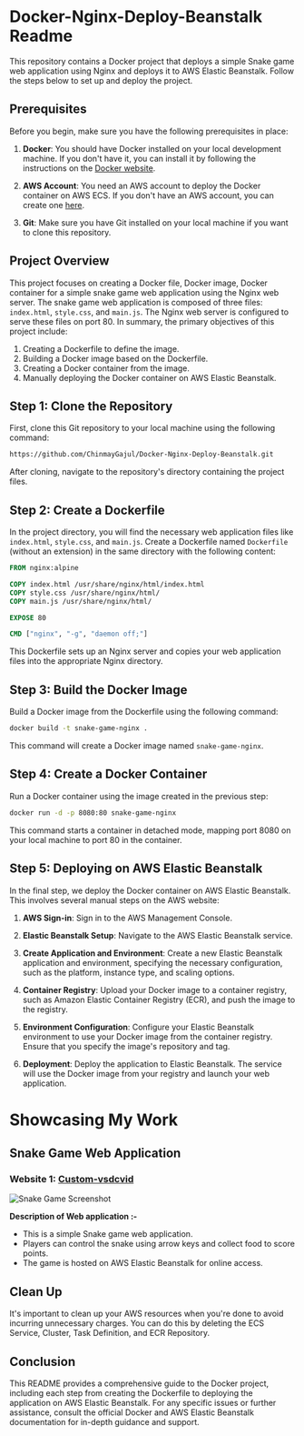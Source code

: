 # Docker-Nginx-Deploy-Beanstalk Readme

This repository contains a Docker project that deploys a simple Snake game web application using Nginx and deploys it to AWS Elastic Beanstalk. Follow the steps below to set up and deploy the project.

## Prerequisites

Before you begin, make sure you have the following prerequisites in place:

1. **Docker**: You should have Docker installed on your local development machine. If you don't have it, you can install it by following the instructions on the [Docker website](https://www.docker.com/get-started).

2. **AWS Account**: You need an AWS account to deploy the Docker container on AWS ECS. If you don't have an AWS account, you can create one [here](https://aws.amazon.com/).

3. **Git**: Make sure you have Git installed on your local machine if you want to clone this repository.
   
## Project Overview 

This project focuses on creating a Docker file, Docker image, Docker container for a simple snake game web application using the Nginx web server. The snake game web application is composed of three files: `index.html`, `style.css`, and `main.js`. The Nginx web server is configured to serve these files on port 80. In summary, the primary objectives of this project include:

1. Creating a Dockerfile to define the image.
2. Building a Docker image based on the Dockerfile.
3. Creating a Docker container from the image.
4. Manually deploying the Docker container on AWS Elastic Beanstalk.


## Step 1: Clone the Repository
First, clone this Git repository to your local machine using the following command:

```bash
https://github.com/ChinmayGajul/Docker-Nginx-Deploy-Beanstalk.git
```

After cloning, navigate to the repository's directory containing the project files.

## Step 2: Create a Dockerfile
In the project directory, you will find the necessary web application files like `index.html`, `style.css`, and `main.js`. Create a Dockerfile named `Dockerfile` (without an extension) in the same directory with the following content:

```Dockerfile
FROM nginx:alpine

COPY index.html /usr/share/nginx/html/index.html
COPY style.css /usr/share/nginx/html/
COPY main.js /usr/share/nginx/html/

EXPOSE 80

CMD ["nginx", "-g", "daemon off;"]
```

This Dockerfile sets up an Nginx server and copies your web application files into the appropriate Nginx directory.

## Step 3: Build the Docker Image
Build a Docker image from the Dockerfile using the following command:

```bash
docker build -t snake-game-nginx .
```

This command will create a Docker image named `snake-game-nginx`.

## Step 4: Create a Docker Container
Run a Docker container using the image created in the previous step:

```bash
docker run -d -p 8080:80 snake-game-nginx
```

This command starts a container in detached mode, mapping port 8080 on your local machine to port 80 in the container.

## Step 5: Deploying on AWS Elastic Beanstalk

In the final step, we deploy the Docker container on AWS Elastic Beanstalk. This involves several manual steps on the AWS website:

1. **AWS Sign-in**: Sign in to the AWS Management Console.

2. **Elastic Beanstalk Setup**: Navigate to the AWS Elastic Beanstalk service.

3. **Create Application and Environment**: Create a new Elastic Beanstalk application and environment, specifying the necessary configuration, such as the platform, instance type, and scaling options.

4. **Container Registry**: Upload your Docker image to a container registry, such as Amazon Elastic Container Registry (ECR), and push the image to the registry.

5. **Environment Configuration**: Configure your Elastic Beanstalk environment to use your Docker image from the container registry. Ensure that you specify the image's repository and tag.

6. **Deployment**: Deploy the application to Elastic Beanstalk. The service will use the Docker image from your registry and launch your web application.


# Showcasing My Work

## Snake Game Web Application

### Website 1: [Custom-vsdcvid](http://3.128.118.224/)

![Snake Game Screenshot](snake_game_screenshot.png) 

**Description of Web application :-**
- This is a simple Snake game web application.
- Players can control the snake using arrow keys and collect food to score points.
- The game is hosted on AWS Elastic Beanstalk for online access.
  
## Clean Up

It's important to clean up your AWS resources when you're done to avoid incurring unnecessary charges. You can do this by deleting the ECS Service, Cluster, Task Definition, and ECR Repository.

## Conclusion

This README provides a comprehensive guide to the Docker project, including each step from creating the Dockerfile to deploying the application on AWS Elastic Beanstalk. For any specific issues or further assistance, consult the official Docker and AWS Elastic Beanstalk documentation for in-depth guidance and support.
